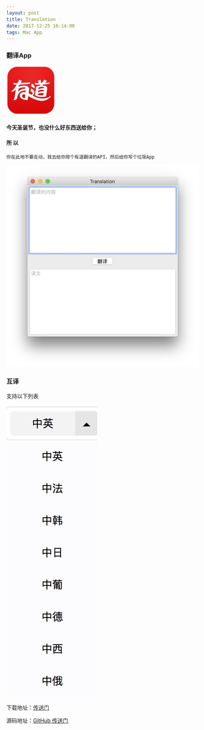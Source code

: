 ```yaml
---
layout: post
title: Translation
date: 2017-12-25 16:14:00
tags: Mac App
---
```


### 翻译App
![icon](/assets/2017-12-25/1.jpg)

#### 今天圣诞节，也没什么好东西送给你；

#### 所 以

`你在此地不要走动，我去给你爬个有道翻译的API，然后给你写个垃圾App`

![image](/assets/2017-12-25/2.jpg)

### 互译
支持以下列表 

![image](/assets/2017-12-25/3.jpg)

下载地址：[传送门](http://down.codersworld.cn/Translation.zip)

源码地址：[GitHub 传送门](https://github.com/oneyian/Translation)





